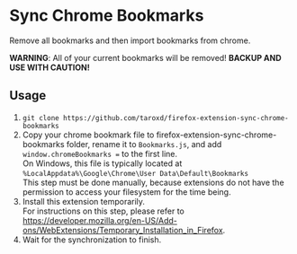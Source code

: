 Sync Chrome Bookmarks
==
Remove all bookmarks and then import bookmarks from chrome.

**WARNING**: All of your current bookmarks will be removed! **BACKUP AND USE WITH CAUTION!**

## Usage
1. `git clone https://github.com/taroxd/firefox-extension-sync-chrome-bookmarks`
2. Copy your chrome bookmark file to firefox-extension-sync-chrome-bookmarks folder, rename it to `Bookmarks.js`, and add `window.chromeBookmarks =` to the first line.  
   On Windows, this file is typically located at `%LocalAppdata%\Google\Chrome\User Data\Default\Bookmarks`  
   This step must be done manually, because extensions do not have the permission to access your filesystem for the time being.
3. Install this extension temporarily.   
   For instructions on this step, please refer to <https://developer.mozilla.org/en-US/Add-ons/WebExtensions/Temporary_Installation_in_Firefox>.
4. Wait for the synchronization to finish.
```

